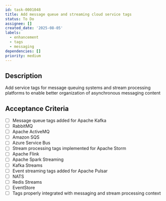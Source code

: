 ```yaml
---
id: task-0001048
title: Add message queue and streaming cloud service tags
status: To Do
assignee: []
created_date: '2025-08-05'
labels:
  - enhancement
  - tags
  - messaging
dependencies: []
priority: medium
---
```


## Description

Add service tags for message queuing systems and stream processing platforms to enable better organization of asynchronous messaging content

## Acceptance Criteria

- [ ] Message queue tags added for Apache Kafka
- [ ] RabbitMQ
- [ ] Apache ActiveMQ
- [ ] Amazon SQS
- [ ] Azure Service Bus
- [ ] Stream processing tags implemented for Apache Storm
- [ ] Apache Flink
- [ ] Apache Spark Streaming
- [ ] Kafka Streams
- [ ] Event streaming tags added for Apache Pulsar
- [ ] NATS
- [ ] Redis Streams
- [ ] EventStore
- [ ] Tags properly integrated with messaging and stream processing context

